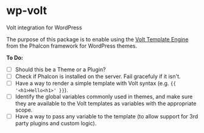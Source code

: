 # wp-volt
Volt integration for WordPress

The purpose of this package is to enable using the [Volt Template Engine](https://docs.phalconphp.com/en/latest/volt) from the Phalcon framework for WordPress themes.

**To Do:**
- [ ] Should this be a Theme or a Plugin?
- [ ] Check if Phalcon is installed on the server. Fail gracefuly if it isn't.
- [ ] Have a way to render a simple template with Volt syntax (e.g. `{{ '<h1>Hello<h1>' }}`).
- [ ] Identify the global variables commonly used in themes, and make sure they are available to the Volt templates as variables with the appropriate scope.
- [ ] Have a way to pass any variable to the template (to allow support for 3rd party plugins and custom logic).

